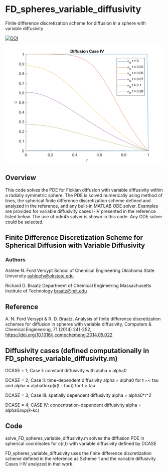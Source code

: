 # FD_spheres_variable_diffusivity
Finite difference discretization scheme for diffusion in a sphere with variable diffusivity

[![DOI](https://zenodo.org/badge/92102324.svg)](https://zenodo.org/badge/latestdoi/92102324)

![GUI screenshot](FD_spheres_variable_diffusivity.png)

## Overview
This code solves the PDE for Fickian diffusion with variable diffusivity within a radially symmetric sphere. The PDE is solved numerically using method of lines, the spherical finite difference discretization scheme defined and analyzed in the reference, and any built-in MATLAB ODE solver. Examples are provided for variable diffusivity cases I-IV presented in the reference listed below. The use of ode45 solver is shown in this code. Any ODE solver could be selected.

## Finite Difference Discretization Scheme for Spherical Diffusion with Variable Diffusivity
### Authors
Ashlee N. Ford Versypt 
School of Chemical Engineering
Oklahoma State University
ashleefv@okstate.edu

Richard D. Braatz
Department of Chemical Engineering
Massachusetts Institute of Technology
braatz@mit.edu

## Reference
A. N. Ford Versypt & R. D. Braatz, Analysis of finite difference discretization schemes for diffusion in spheres with variable diffusivity, Computers & Chemical Engineering, 71 (2014) 241-252, https://doi.org/10.1016/j.compchemeng.2014.05.022

## Diffusivity cases (defined computationally in FD_spheres_variable_diffusivity.m)
DCASE = 1; 
Case I: constant diffusivity with alpha = alpha0

DCASE = 2;
Case II: time-dependent diffusivity
alpha = alpha0 for t =< tau
and
alpha = alpha0*exp(k*(t - tau)) for t > tau

DCASE = 3;
Case III: spatially dependent diffusivity
alpha = alpha0*r^2

DCASE = 4;
CASE IV: concentration-dependent diffusivity
alpha = alpha0*exp(k-k*c)

## Code
solve_FD_spheres_variable_diffusivity.m solves the diffusion PDE in spherical coordinates for c(r,t) with variable diffusivity defined by DCASE

FD_spheres_variable_diffusivity uses the finite difference discretization scheme defined in the reference as Scheme 1 and the variable diffusivity Cases I-IV analyzed in that work.
